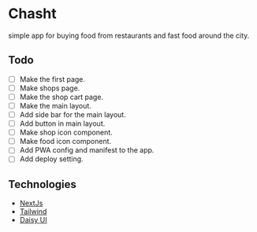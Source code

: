 # Chasht

simple app for buying food from restaurants and fast food around the city.

## Todo

- [ ] Make the first page.
- [ ] Make shops page.
- [ ] Make the shop cart page.
- [ ] Make the main layout.
- [ ] Add side bar for the main layout.
- [ ] Add button in main layout.
- [ ] Make shop icon component.
- [ ] Make food icon component.
- [ ] Add PWA config and manifest to the app.
- [ ] Add deploy setting.

## Technologies

- [NextJs](https://nextjs.org)
- [Tailwind](https://tailwindcss.com/)
- [Daisy UI](https://daisyui.com/)
